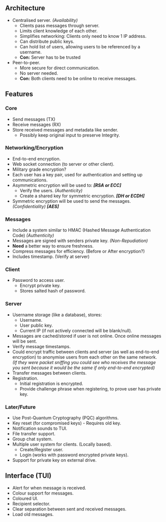 ## Architecture
- Centralised server. *(Availability)*
	- Clients pass messages through server.
	- Limits client knowledge of each other.
	- Simplifies networking: Clients only need to know 1 IP address.
	- Can distribute public keys.
	- Can hold list of users, allowing users to be referenced by a username.
	- **Con:** Server has to be trusted
- Peer-to-peer.
	- More secure for direct communication.
	- No server needed.
	- **Con:** Both clients need to be online to receive messages.

## Features
### Core
- Send messages (TX)
- Receive messages (RX)
- Store received messages and metadata like sender.
	- Possibly keep original input to preserve Integrity.
### Networking/Encryption
- End-to-end encryption.
- Web socket connection (to server or other client).
- Military grade encryption?
- Each user has a key pair, used for authentication and setting up communications.
- Asymmetric encryption will be used to: ***\[RSA or ECC\]***
	- Verify the users. *(Authenticity)*
	- Create a shared key for symmetric encryption. ***\[DH or ECDH\]***
- Symmetric encryption will be used to send the messages. *(Confidentiality)* ***\[AES\]***
### Messages
- Include a system similar to HMAC (Hashed Message Authentication Code) *(Authenticity)*
- Messages are signed with senders private key. *(Non-Repudiation)*
- **Need** a better way to ensure freshness.
- Compress messages for efficiency. (Before or After encryption?)
- Includes timestamp. (Verify at server)
### Client
- Password to access user.
	- Encrypt private key.
	- Stores salted hash of password.
### Server
- Username storage (like a database), stores:
	- Username.
	- User public key.
	- Current IP (if not actively connected will be blank/null).
- Messages are cached/stored if user is not online. Once online messages will be sent.
- Verify message timestamps.
- Could encrypt traffic between clients and server (as well as end-to-end encryption) to anonymise users from each other on the same network.
	  *(If they were packet sniffing you could see who receives the message you sent because it would be the same if only end-to-end encrypted)*
- Transfer messages between clients.
- Registration.
	- Initial registration is encrypted.
	- Provide challenge phrase when registering, to prove user has private key. 
### Later/Future
- Use Post-Quantum Cryptography (PQC) algorithms.
- Key reset (for compromised keys) - Requires old key.
- Notification sounds to TUI.
- File transfer support.
- Group chat system.
- Multiple user system for clients. (Locally based).
	- Create/Register user.
	- Login (works with password encrypted private keys).
- Support for private key on external drive.

## Interface (TUI)
- Alert for when message is received.
- Colour support for messages.
- Coloured UI.
- Recipient selector.
- Clear separation between sent and received messages.
- Load old messages.